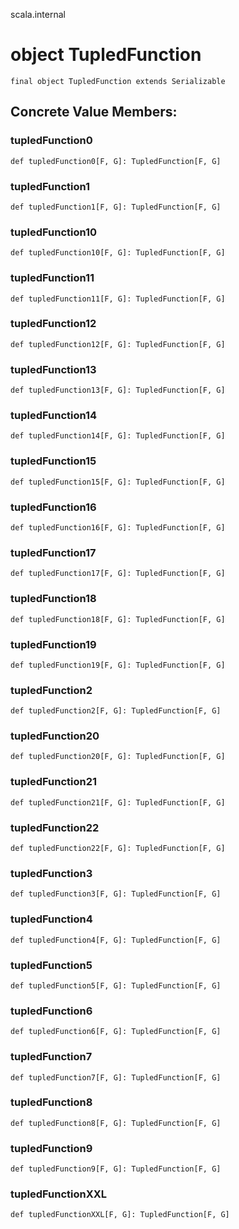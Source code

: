 scala.internal
# object TupledFunction

<pre><code class="language-scala" >final object TupledFunction extends Serializable</pre></code>
## Concrete Value Members:
### tupledFunction0
<pre><code class="language-scala" >def tupledFunction0[F, G]: TupledFunction[F, G]</pre></code>

### tupledFunction1
<pre><code class="language-scala" >def tupledFunction1[F, G]: TupledFunction[F, G]</pre></code>

### tupledFunction10
<pre><code class="language-scala" >def tupledFunction10[F, G]: TupledFunction[F, G]</pre></code>

### tupledFunction11
<pre><code class="language-scala" >def tupledFunction11[F, G]: TupledFunction[F, G]</pre></code>

### tupledFunction12
<pre><code class="language-scala" >def tupledFunction12[F, G]: TupledFunction[F, G]</pre></code>

### tupledFunction13
<pre><code class="language-scala" >def tupledFunction13[F, G]: TupledFunction[F, G]</pre></code>

### tupledFunction14
<pre><code class="language-scala" >def tupledFunction14[F, G]: TupledFunction[F, G]</pre></code>

### tupledFunction15
<pre><code class="language-scala" >def tupledFunction15[F, G]: TupledFunction[F, G]</pre></code>

### tupledFunction16
<pre><code class="language-scala" >def tupledFunction16[F, G]: TupledFunction[F, G]</pre></code>

### tupledFunction17
<pre><code class="language-scala" >def tupledFunction17[F, G]: TupledFunction[F, G]</pre></code>

### tupledFunction18
<pre><code class="language-scala" >def tupledFunction18[F, G]: TupledFunction[F, G]</pre></code>

### tupledFunction19
<pre><code class="language-scala" >def tupledFunction19[F, G]: TupledFunction[F, G]</pre></code>

### tupledFunction2
<pre><code class="language-scala" >def tupledFunction2[F, G]: TupledFunction[F, G]</pre></code>

### tupledFunction20
<pre><code class="language-scala" >def tupledFunction20[F, G]: TupledFunction[F, G]</pre></code>

### tupledFunction21
<pre><code class="language-scala" >def tupledFunction21[F, G]: TupledFunction[F, G]</pre></code>

### tupledFunction22
<pre><code class="language-scala" >def tupledFunction22[F, G]: TupledFunction[F, G]</pre></code>

### tupledFunction3
<pre><code class="language-scala" >def tupledFunction3[F, G]: TupledFunction[F, G]</pre></code>

### tupledFunction4
<pre><code class="language-scala" >def tupledFunction4[F, G]: TupledFunction[F, G]</pre></code>

### tupledFunction5
<pre><code class="language-scala" >def tupledFunction5[F, G]: TupledFunction[F, G]</pre></code>

### tupledFunction6
<pre><code class="language-scala" >def tupledFunction6[F, G]: TupledFunction[F, G]</pre></code>

### tupledFunction7
<pre><code class="language-scala" >def tupledFunction7[F, G]: TupledFunction[F, G]</pre></code>

### tupledFunction8
<pre><code class="language-scala" >def tupledFunction8[F, G]: TupledFunction[F, G]</pre></code>

### tupledFunction9
<pre><code class="language-scala" >def tupledFunction9[F, G]: TupledFunction[F, G]</pre></code>

### tupledFunctionXXL
<pre><code class="language-scala" >def tupledFunctionXXL[F, G]: TupledFunction[F, G]</pre></code>

